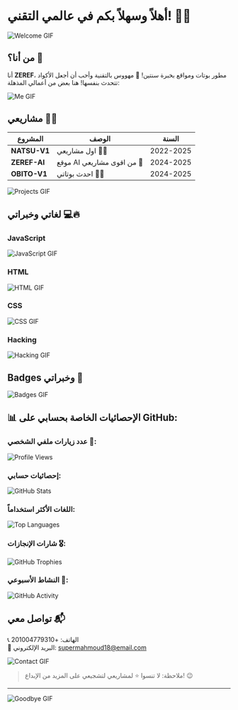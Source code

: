# أهلاً وسهلاً بكم في عالمي التقني! 👋🔥

![Welcome GIF](https://media.giphy.com/media/LMcB8XospGZO8UQq87/giphy.gif)

## من أنا؟ 🤔
أنا **ZEREF**، مطور بوتات ومواقع بخبرة سنتين! 🤖 مهووس بالتقنية وأحب أن أجعل الأكواد تتحدث بنفسها! هنا بعض من أعمالي المذهلة:

![Me GIF](https://media.giphy.com/media/ZVik7pBtu9dNS/giphy.gif)

## مشاريعي 💼✨
| المشروع       | الوصف                      | السنة      |
|---------------|----------------------------|------------|
| **NATSU-V1**  | اول مشاريعي 🦸‍♂️        | 2022-2025  |
| **ZEREF-AI**  | موقع AI من اقوى مشاريعي 🤖  | 2024-2025  |
| **OBITO-V1**  | احدث بوتاتي 💬🔥 | 2024-2025  |

![Projects GIF](https://media.giphy.com/media/RbDKaczqWovIugyJmW/giphy.gif)

## لغاتي وخبراتي 💻🔥

### JavaScript
![JavaScript GIF](https://media.giphy.com/media/WtTnAfZn6aVJfBzlN3/giphy.gif)

### HTML
![HTML GIF](https://media.giphy.com/media/qgQUggAC3Pfv687qPC/giphy.gif)

### CSS
![CSS GIF](https://media.giphy.com/media/fsEaZldNC8A1PJ3mwp/giphy.gif)

### Hacking
![Hacking GIF](https://media1.tenor.com/m/wF5RiCnfj34AAAAC/work-computer.gif)

## Badges وخبراتي 🔖
![Badges GIF](https://media.giphy.com/media/Y4ak9Ki2GZCbJxAnJD/giphy.gif)

## 📊 الإحصائيات الخاصة بحسابي على GitHub:

### عدد زيارات ملفي الشخصي 👀:
![Profile Views](https://komarev.com/ghpvc/?username=USERNAME&color=blue)

### إحصائيات حسابي:
![GitHub Stats](https://github-readme-stats.vercel.app/api?username=USERNAME&show_icons=true&theme=radical)

### اللغات الأكثر استخداماً:
![Top Languages](https://github-readme-stats.vercel.app/api/top-langs/?username=USERNAME&layout=compact&theme=radical)

### شارات الإنجازات 🎖️:
![GitHub Trophies](https://github-profile-trophy.vercel.app/?username=USERNAME&theme=radical)

### النشاط الأسبوعي 💼:
![GitHub Activity](https://github-readme-activity-graph.vercel.app/graph?username=USERNAME&theme=react-dark&hide_border=true&area=true)

## تواصل معي 📬
📞 الهاتف: +201004779310  
📧 البريد الإلكتروني: supermahmoud18@email.com  

![Contact GIF](https://media1.tenor.com/m/Q6rgr_3z9W0AAAAC/kiss.gif)

> ملاحظة: لا تنسوا ⭐ لمشاريعي لتشجيعي على المزيد من الإبداع! 😉

---

![Goodbye GIF](https://media.giphy.com/media/ZVik7pBtu9dNS/giphy.gif)
